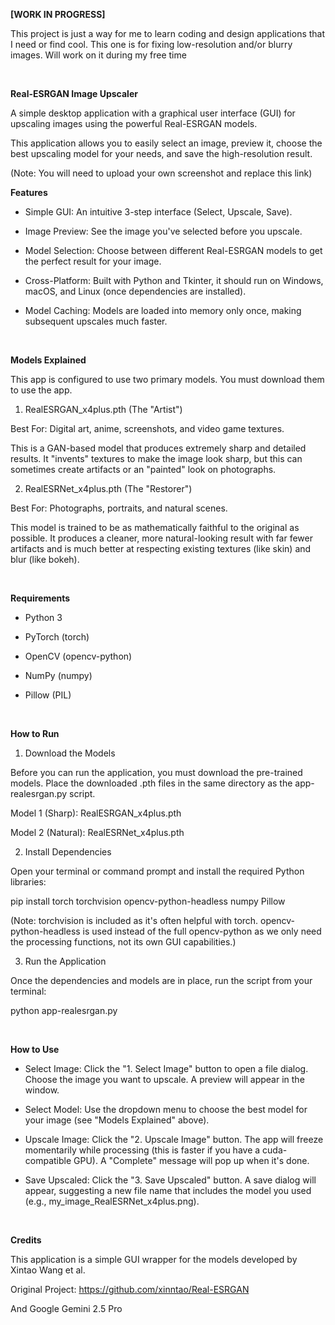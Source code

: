 **[WORK IN PROGRESS]**

This project is just a way for me to learn coding and design applications that I need or find cool. This one is for fixing low-resolution and/or blurry images. Will work on it during my free time

<br>

**Real-ESRGAN Image Upscaler**

A simple desktop application with a graphical user interface (GUI) for upscaling images using the powerful Real-ESRGAN models.

This application allows you to easily select an image, preview it, choose the best upscaling model for your needs, and save the high-resolution result.

(Note: You will need to upload your own screenshot and replace this link)

**Features**

- Simple GUI: An intuitive 3-step interface (Select, Upscale, Save).

- Image Preview: See the image you've selected before you upscale.

- Model Selection: Choose between different Real-ESRGAN models to get the perfect result for your image.

- Cross-Platform: Built with Python and Tkinter, it should run on Windows, macOS, and Linux (once dependencies are installed).

- Model Caching: Models are loaded into memory only once, making subsequent upscales much faster.
<br>

**Models Explained**

This app is configured to use two primary models. You must download them to use the app.

1. RealESRGAN_x4plus.pth (The "Artist")

Best For: Digital art, anime, screenshots, and video game textures.

This is a GAN-based model that produces extremely sharp and detailed results. It "invents" textures to make the image look sharp, but this can sometimes create artifacts or an "painted" look on photographs.

2. RealESRNet_x4plus.pth (The "Restorer")

Best For: Photographs, portraits, and natural scenes.

This model is trained to be as mathematically faithful to the original as possible. It produces a cleaner, more natural-looking result with far fewer artifacts and is much better at respecting existing textures (like skin) and blur (like bokeh).

<br>

**Requirements**

- Python 3

- PyTorch (torch)

- OpenCV (opencv-python)

- NumPy (numpy)

- Pillow (PIL)

<br>


**How to Run**

1. Download the Models

Before you can run the application, you must download the pre-trained models. Place the downloaded .pth files in the same directory as the app-realesrgan.py script.

Model 1 (Sharp): RealESRGAN_x4plus.pth

Model 2 (Natural): RealESRNet_x4plus.pth

2. Install Dependencies

Open your terminal or command prompt and install the required Python libraries:

pip install torch torchvision opencv-python-headless numpy Pillow


(Note: torchvision is included as it's often helpful with torch. opencv-python-headless is used instead of the full opencv-python as we only need the processing functions, not its own GUI capabilities.)

3. Run the Application

Once the dependencies and models are in place, run the script from your terminal:

python app-realesrgan.py

<br>


**How to Use**

- Select Image: Click the "1. Select Image" button to open a file dialog. Choose the image you want to upscale. A preview will appear in the window.

- Select Model: Use the dropdown menu to choose the best model for your image (see "Models Explained" above).

- Upscale Image: Click the "2. Upscale Image" button. The app will freeze momentarily while processing (this is faster if you have a cuda-compatible GPU). A "Complete" message will pop up when it's done.

- Save Upscaled: Click the "3. Save Upscaled" button. A save dialog will appear, suggesting a new file name that includes the model you used (e.g., my_image_RealESRNet_x4plus.png).

<br>

**Credits**

This application is a simple GUI wrapper for the models developed by Xintao Wang et al.

Original Project: https://github.com/xinntao/Real-ESRGAN

And Google Gemini 2.5 Pro
